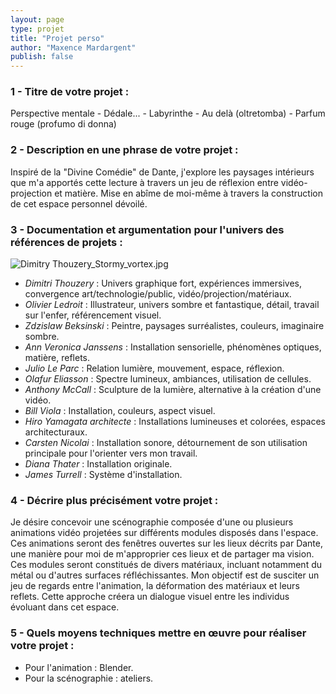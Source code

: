 ```yaml
---
layout: page
type: projet
title: "Projet perso"
author: "Maxence Mardargent"
publish: false
---
```


### 1 - Titre de votre projet :

Perspective mentale - Dédale... - Labyrinthe - Au delà (oltretomba) - Parfum rouge (profumo di donna)

### 2 - Description en une phrase de votre projet :

Inspiré de la "Divine Comédie" de Dante, j'explore les paysages intérieurs que m'a apportés cette lecture à travers un jeu de réflexion entre vidéo-projection et matière. Mise en abîme de moi-même à travers la construction de cet espace personnel dévoilé.

### 3 - Documentation et argumentation pour l'univers des références de projets :

![Dimitry Thouzery_Stormy_vortex.jpg](:/51f631e06b9248f19ae195ce5d07d081)
- *Dimitri Thouzery* : Univers graphique fort, expériences immersives, convergence art/technologie/public, vidéo/projection/matériaux.
- *Olivier Ledroit* : Illustrateur, univers sombre et fantastique, détail, travail sur l'enfer, référencement visuel.
- *Zdzislaw Beksinski* : Peintre, paysages surréalistes, couleurs, imaginaire sombre.
- *Ann Veronica Janssens* : Installation sensorielle, phénomènes optiques, matière, reflets.
- *Julio Le Parc* : Relation lumière, mouvement, espace, réflexion.
- *Olafur Eliasson* : Spectre lumineux, ambiances, utilisation de cellules.
- *Anthony McCall* : Sculpture de la lumière, alternative à la création d'une vidéo.
- *Bill Viola* : Installation, couleurs, aspect visuel.
- *Hiro Yamagata architecte* : Installations lumineuses et colorées, espaces architecturaux.
- *Carsten Nicolai* : Installation sonore, détournement de son utilisation principale pour l'orienter vers mon travail.
- *Diana Thater* : Installation originale.
- *James Turrell* : Système d'installation.

### 4 - Décrire plus précisément votre projet :

Je désire concevoir une scénographie composée d'une ou plusieurs animations vidéo projetées sur différents modules disposés dans l'espace. Ces animations seront des fenêtres ouvertes sur les lieux décrits par Dante, une manière pour moi de m'approprier ces lieux et de partager ma vision. Ces modules seront constitués de divers matériaux, incluant notamment du métal ou d'autres surfaces réfléchissantes. Mon objectif est de susciter un jeu de regards entre l'animation, la déformation des matériaux et leurs reflets. Cette approche créera un dialogue visuel entre les individus évoluant dans cet espace.

### 5 - Quels moyens techniques mettre en œuvre pour réaliser votre projet : 

- Pour l'animation : Blender.
- Pour la scénographie : ateliers.

[def]: :/51f631e06b9248f19ae195ce5d07d081